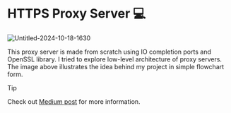 # HTTPS Proxy Server 💻

![Untitled-2024-10-18-1630](https://github.com/user-attachments/assets/f550c424-8924-471e-b34b-bea2064698d2)

This proxy server is made from scratch using IO completion ports and OpenSSL library. I tried to explore low-level architecture of proxy servers.
The image above illustrates the idea behind my project in simple flowchart form. 

> [!TIP]
> Check out [Medium post](https://medium.com/follower-booster-hub/diy-proxy-server-using-socket-programming-in-less-than-an-hour-dfa007cacd83) for more information.

